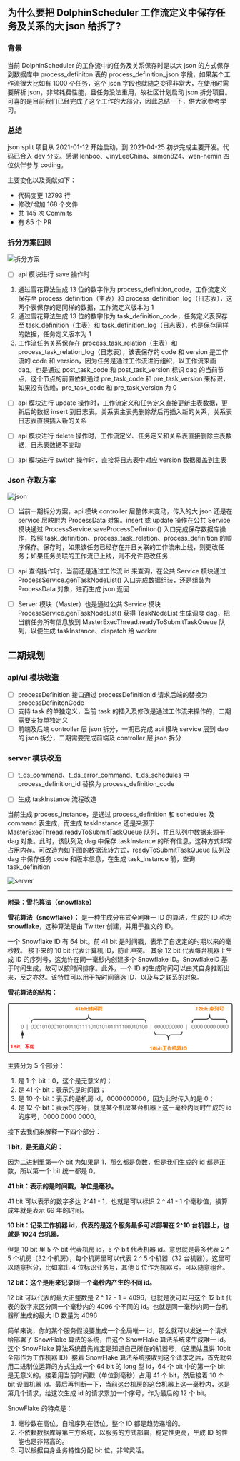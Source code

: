 ## 为什么要把 DolphinScheduler 工作流定义中保存任务及关系的大 json 给拆了?

### 背景

当前 DolphinScheduler 的工作流中的任务及关系保存时是以大 json 的方式保存到数据库中 process_definiton 表的 process_definition_json 字段，如果某个工作流很大比如有 1000 个任务，这个 json 字段也就随之变得非常大，在使用时需要解析 json，非常耗费性能，且任务没法重用，故社区计划启动 json 拆分项目。可喜的是目前我们已经完成了这个工作的大部分，因此总结一下，供大家参考学习。

### 总结

json split 项目从 2021-01-12 开始启动，到 2021-04-25 初步完成主要开发。代码已合入 dev 分支。感谢 lenboo、JinyLeeChina、simon824、wen-hemin 四位伙伴参与 coding。

主要变化以及贡献如下：

- 代码变更 12793 行
- 修改/增加 168 个文件
- 共 145 次 Commits
- 有 85 个 PR

### 拆分方案回顾

![拆分方案](https://user-images.githubusercontent.com/42576980/117598604-b1ad8e80-b17a-11eb-9d99-d593fce7bab6.png)

- [ ] api 模块进行 save 操作时

1. 通过雪花算法生成 13 位的数字作为 process_definition_code，工作流定义保存至 process_definition（主表）和 process_definition_log（日志表），这两个表保存的是同样的数据，工作流定义版本为 1
2. 通过雪花算法生成 13 位的数字作为 task_definition_code，任务定义表保存至 task_definition（主表）和 task_definition_log（日志表），也是保存同样的数据，任务定义版本为 1
3. 工作流任务关系保存在 process_task_relation（主表）和 process_task_relation_log（日志表），该表保存的 code 和 version 是工作流的 code 和 version，因为任务是通过工作流进行组织，以工作流来画 dag。也是通过 post_task_code 和 post_task_version 标识 dag 的当前节点，这个节点的前置依赖通过 pre_task_code 和 pre_task_version 来标识，如果没有依赖，pre_task_code 和 pre_task_version 为 0

- [ ] api 模块进行 update 操作时，工作流定义和任务定义直接更新主表数据，更新后的数据 insert 到日志表。关系表主表先删除然后再插入新的关系，关系表日志表直接插入新的关系

- [ ] api 模块进行 delete 操作时，工作流定义、任务定义和关系表直接删除主表数据，日志表数据不变动
- [ ] api 模块进行 switch 操作时，直接将日志表中对应 version 数据覆盖到主表

### Json 存取方案

![json](https://user-images.githubusercontent.com/42576980/117598643-c9851280-b17a-11eb-9a6e-c81ee083b09c.png)

- [ ] 当前一期拆分方案，api 模块 controller 层整体未变动，传入的大 json 还是在 service 层映射为 ProcessData 对象。insert 或 update 操作在公共 Service 模块通过 ProcessService.saveProcessDefiniton() 入口完成保存数据库操作，按照 task_definition、process_task_relation、process_definition 的顺序保存。保存时，如果该任务已经存在并且关联的工作流未上线，则更改任务；如果任务关联的工作流已上线，则不允许更改任务

- [ ] api 查询操作时，当前还是通过工作流 id 来查询，在公共 Service 模块通过 ProcessService.genTaskNodeList() 入口完成数据组装，还是组装为 ProcessData 对象，进而生成 json 返回
- [ ] Server 模块（Master）也是通过公共 Service 模块 ProcessService.genTaskNodeList() 获得 TaskNodeList 生成调度 dag，把当前任务所有信息放到 MasterExecThread.readyToSubmitTaskQueue 队列，以便生成 taskInstance、dispatch 给 worker

## 二期规划

### api/ui 模块改造

- [ ] processDefinition 接口通过 processDefinitionId 请求后端的替换为 processDefinitonCode
- [ ] 支持 task 的单独定义，当前 task 的插入及修改是通过工作流来操作的，二期需要支持单独定义
- [ ] 前端及后端 controller 层 json 拆分，一期已完成 api 模块 service 层到 dao 的 json 拆分，二期需要完成前端及 controller 层 json 拆分

### server 模块改造

- [ ] t_ds_command、t_ds_error_command、t_ds_schedules 中 process_definition_id 替换为 process_definition_code

- [ ] 生成 taskInstance 流程改造

当前生成 process_instance，是通过 process_definition 和 schedules 及 command 表生成，而生成 taskInstance 还是来源于 MasterExecThread.readyToSubmitTaskQueue 队列，并且队列中数据来源于 dag 对象。此时，该队列及 dag 中保存 taskInstance 的所有信息，这种方式非常占用内存。可改造为如下图的数据流转方式，readyToSubmitTaskQueue 队列及 dag 中保存任务 code 和版本信息，在生成 task_instance 前，查询 task_definition

![server](https://user-images.githubusercontent.com/42576980/117598659-d3a71100-b17a-11eb-8fe1-8725299510e6.png)

---

**附录：雪花算法（snowflake）**

**雪花算法（snowflake）：** 是一种生成分布式全剧唯一 ID 的算法，生成的 ID 称为 **snowflake**，这种算法是由 Twitter 创建，并用于推文的 ID。

一个 Snowflake ID 有 64 bit。前 41 bit 是时间戳，表示了自选定的时期以来的毫秒数。 接下来的 10 bit 代表计算机 ID，防止冲突。 其余 12 bit 代表每台机器上生成 ID 的序列号，这允许在同一毫秒内创建多个 Snowflake ID。SnowflakeID 基于时间生成，故可以按时间排序。此外，一个 ID 的生成时间可以由其自身推断出来，反之亦然。该特性可以用于按时间筛选 ID，以及与之联系的对象。

**雪花算法的结构：**

![snowflake](/img/JsonSplit/snowflake.png)

主要分为 5 个部分：

1.  是 1 个 bit：0，这个是无意义的；
2.  是 41 个 bit：表示的是时间戳；
3.  是 10 个 bit：表示的是机房 id，0000000000，因为此时传入的是 0；
4.  是 12 个 bit：表示的序号，就是某个机房某台机器上这一毫秒内同时生成的 id 的序号，0000 0000 0000。

接下去我们来解释一下四个部分：

**1 bit，是无意义的：**

因为二进制里第一个 bit 为如果是 1，那么都是负数，但是我们生成的 id 都是正数，所以第一个 bit 统一都是 0。

**41 bit：表示的是时间戳，单位是毫秒。**

41 bit 可以表示的数字多达 2^41 - 1，也就是可以标识 2 ^ 41 - 1 个毫秒值，换算成年就是表示 69 年的时间。

**10 bit：记录工作机器 id，代表的是这个服务最多可以部署在 2^10 台机器上，也就是 1024 台机器。**

但是 10 bit 里 5 个 bit 代表机房 id，5 个 bit 代表机器 id。意思就是最多代表 2 ^ 5 个机房（32 个机房），每个机房里可以代表 2 ^ 5 个机器（32 台机器），这里可以随意拆分，比如拿出 4 位标识业务号，其他 6 位作为机器号。可以随意组合。

**12 bit：这个是用来记录同一个毫秒内产生的不同 id。**

12 bit 可以代表的最大正整数是 2 ^ 12 - 1 = 4096，也就是说可以用这个 12 bit 代表的数字来区分同一个毫秒内的 4096 个不同的 id。也就是同一毫秒内同一台机器所生成的最大 ID 数量为 4096

简单来说，你的某个服务假设要生成一个全局唯一 id，那么就可以发送一个请求给部署了 SnowFlake 算法的系统，由这个 SnowFlake 算法系统来生成唯一 id。这个 SnowFlake 算法系统首先肯定是知道自己所在的机器号，（这里姑且讲 10bit 全部作为工作机器 ID）接着 SnowFlake 算法系统接收到这个请求之后，首先就会用二进制位运算的方式生成一个 64 bit 的 long 型 id，64 个 bit 中的第一个 bit 是无意义的。接着用当前时间戳（单位到毫秒）占用 41 个 bit，然后接着 10 个 bit 设置机器 id。最后再判断一下，当前这台机房的这台机器上这一毫秒内，这是第几个请求，给这次生成 id 的请求累加一个序号，作为最后的 12 个 bit。

SnowFlake 的特点是：

1.  毫秒数在高位，自增序列在低位，整个 ID 都是趋势递增的。
2.  不依赖数据库等第三方系统，以服务的方式部署，稳定性更高，生成 ID 的性能也是非常高的。
3.  可以根据自身业务特性分配 bit 位，非常灵活。
